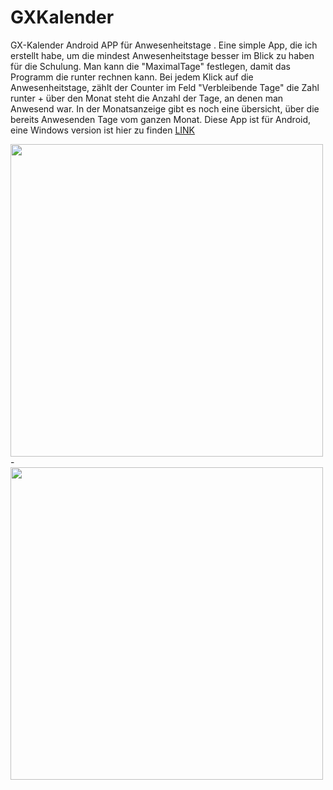# GXKalender
GX-Kalender Android APP für Anwesenheitstage
.
Eine simple App, die ich erstellt habe, um die mindest Anwesenheitstage besser im Blick zu haben für die Schulung. Man kann die "MaximalTage" festlegen, damit das Programm die runter rechnen kann. Bei jedem Klick auf die Anwesenheitstage, zählt der Counter im Feld "Verbleibende Tage" die Zahl runter + über den Monat steht die Anzahl der Tage, an denen man Anwesend war.
In der Monatsanzeige gibt es noch eine übersicht, über die bereits Anwesenden Tage vom ganzen Monat.
Diese App ist für Android, eine Windows version ist hier zu finden <a href="https://github.com/Gerald-Ha/KalenderApp">LINK</a>

<img src="https://github.com/Gerald-Ha/GXKalender/assets/53166232/0ac62f28-a205-4ee1-96ec-3418704b4ecb" width="auto" height="500">
-
<img src="https://github.com/Gerald-Ha/GXKalender/assets/53166232/bfb364ca-33b1-457e-a9c7-c96a3bf011f6" width="auto" height="500">
